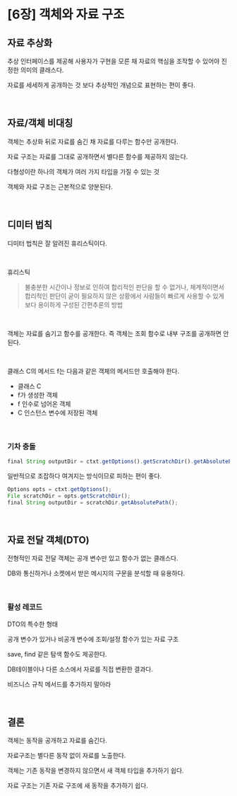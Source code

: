 # [6장] 객체와 자료 구조

## 자료 추상화

추상 인터페이스를 제공해 사용자가 구현을 모른 채 자료의 핵심을 조작할 수 있어야 진정한 의미의 클래스다.

자료를 세세하게 공개하는 것 보다 추상적인 개념으로 표현하는 편이 좋다.

<br/>

## 자료/객체 비대칭

객체는 추상화 뒤로 자료를 숨긴 채 자료를 다루는 함수만 공개한다.

자료 구조는 자료를 그대로 공개하면서 별다른 함수를 제공하지 않는다.

다형성이란 하나의 객체가 여러 가지 타입을 가질 수 있는 것

객체와 자료 구조는 근본적으로 양분된다.

<br/>

## 디미터 법칙

디미터 법칙은 잘 알려진 휴리스틱이다.

<br/>

휴리스틱

> 불충분한 시간이나 정보로 인하여 합리적인 판단을 할 수 없거나, 체계적이면서 합리적인 판단이 굳이 필요하지 않은 상황에서 사람들이 빠르게 사용할 수 있게 보다 용이하게 구성된 간편추론의 방법

<br/>

객체는 자료를 숨기고 함수를 공개한다. 즉 객체는 조회 함수로 내부 구조를 공개하면 안된다.

<br/>

클래스 C의 메서드 f는 다음과 같은 객체의 메서드만 호출해야 한다.

- 클래스 C
- f가 생성한 객체
- f 인수로 넘어온 객체
- C 인스턴스 변수에 저장된 객체

<br/>

### 기차 충돌

```jsx
final String outputDir = ctxt.getOptions().getScratchDir().getAbsolutePath();
```

일반적으로 조잡하다 여겨지는 방식이므로 피하는 편이 좋다.

```jsx
Options opts = ctxt.getOptions();
File scratchDir = opts.getScratchDir();
final String outputDir = scratchDir.getAbsolutePath();
```

<br/>

## 자료 전달 객체(DTO)

전형적인 자료 전달 객체는 공개 변수만 있고 함수가 없는 클래스다.

DB와 통신하거나 소켓에서 받은 메시지의 구문을 분석할 때 유용하다.

<br/>

### 활성 레코드

DTO의 특수한 형태

공개 변수가 있거나 비공개 변수에 조회/설정 함수가 있는 자료 구조

save, find 같은 탐색 함수도 제공한다.

DB테이블이나 다른 소스에서 자료를 직접 변환한 결과다.

비즈니스 규칙 메서드를 추가하지 말아라

<br/>

## 결론

객체는 동작을 공개하고 자료를 숨긴다.

자료구조는 별다른 동작 없이 자료를 노출한다.

객체는 기존 동작을 변경하지 않으면서 새 객체 타입을 추가하기 쉽다.

자료 구조는 기존 자료 구조에 새 동작을 추가하기 쉽다.
